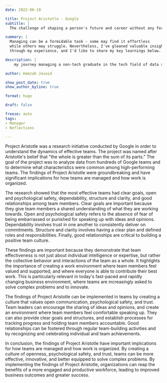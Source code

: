```yaml
---
date: 2022-06-10

title: Project Aristotle - Google
subtitle: |
  The challenge of shaping a person's future and career without any formal training - a typical scenario.

summary: |
  Managing can be a formidable task - some may find it effortless
  while others may struggle. Nevertheless, I've gleaned valuable insights
  through my experience, and I'd like to share my key learnings below.

description: |
    my journey managing a non-tech graduate in the tech field of data science.

author: Hamzah Javaid

show_post_date: true
show_author_byline: true

format: hugo

draft: false

freeze: auto
tags:
- Manager
- Reflections

---
```


Project Aristotle was a research initiative conducted by Google in order to understand the dynamics of effective teams. The project was named after Aristotle's belief that "the whole is greater than the sum of its parts." The goal of the project was to analyze data from hundreds of Google teams and to determine what characteristics were common among high-performing teams. The findings of Project Aristotle were groundbreaking and have significant implications for how teams are managed and how work is organized.

The research showed that the most effective teams had clear goals, open and psychological safety, dependability, structure and clarity, and good relationships among team members. Clear goals are important because they give team members a shared understanding of what they are working towards. Open and psychological safety refers to the absence of fear of being embarrassed or punished for speaking up with ideas and opinions. Dependability involves trust in one another to consistently deliver on commitments. Structure and clarity involves having a clear plan and defined roles and responsibilities. Finally, good relationships are critical to building a positive team culture.

These findings are important because they demonstrate that team effectiveness is not just about individual intelligence or expertise, but rather the collective behavior and interactions of the team as a whole. It highlights the importance of creating a work environment where team members feel valued and supported, and where everyone is able to contribute their best work. This is particularly relevant in today's fast-paced and rapidly changing business environment, where teams are increasingly asked to solve complex problems and to innovate.

The findings of Project Aristotle can be implemented in teams by creating a culture that values open communication, psychological safety, and trust. Team leaders can encourage the sharing of ideas and opinions, and create an environment where team members feel comfortable speaking up. They can also provide clear goals and structures, and establish processes for tracking progress and holding team members accountable. Good relationships can be fostered through regular team-building activities and by recognizing and celebrating individual and team achievements.

In conclusion, the findings of Project Aristotle have important implications for how teams are managed and how work is organized. By creating a culture of openness, psychological safety, and trust, teams can be more effective, innovative, and better equipped to solve complex problems. By implementing the findings of Project Aristotle, organizations can reap the benefits of a more engaged and productive workforce, leading to improved business outcomes and greater success.
